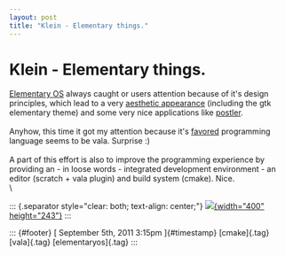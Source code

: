 ```yaml
---
layout: post
title: "Klein - Elementary things."
---
```



Klein - Elementary things.
==========================

[Elementary OS](http://elementaryos.org/) always caught or users
attention because of it's design principles, which lead to a very
[aesthetic appearance](http://elementaryos.org/discover) (including the
gtk elementary theme) and some very nice applications like
[postler](http://elementaryos.org/journal/sneak-peek-postler-empathy-theme).\
\
Anyhow, this time it got my attention because it's
[favored](http://elementaryos.org/docs/apis/programming-languages)
programming language seems to be vala. Surprise :)\
\
A part of this effort is also to improve the programming experience by
providing an - in loose words - integrated development environment - an
editor (scratch + vala plugin) and build system (cmake). Nice.\
\

::: {.separator style="clear: both; text-align: center;"}
[![](http://pix.toile-libre.org/upload/original/1315213243.png){width="400"
height="243"}](http://pix.toile-libre.org/upload/original/1315213243.png)
:::

::: {#footer}
[ September 5th, 2011 3:15pm ]{#timestamp} [cmake]{.tag} [vala]{.tag}
[elementaryos]{.tag}
:::
